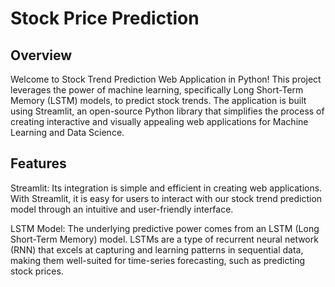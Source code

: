 # Stock Price Prediction


## Overview

Welcome to Stock Trend Prediction Web Application in Python! This project leverages the power of machine learning, specifically Long Short-Term Memory (LSTM) models, to predict stock trends. The application is built using Streamlit, an open-source Python library that simplifies the process of creating interactive and visually appealing web applications for Machine Learning and Data Science.

## Features

Streamlit: Its integration is simple and efficient in creating web applications. With Streamlit, it is easy for users to interact with our stock trend prediction model through an intuitive and user-friendly interface.

LSTM Model: The underlying predictive power comes from an LSTM (Long Short-Term Memory) model. LSTMs are a type of recurrent neural network (RNN) that excels at capturing and learning patterns in sequential data, making them well-suited for time-series forecasting, such as predicting stock prices.
